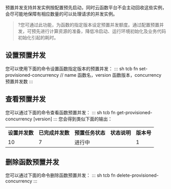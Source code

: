 预置并发支持并发实例按配置预先启动，同时云函数平台不会主动回收这些实例，会尽可能地保障有相应数量的可以处理请求的并发实例。

>?您可通过此功能，为函数的指定版本设定预置并发额度。通过配置预置并发，可预先进行计算资源的准备，降低冷启动、运行环境初始化及业务代码初始化引起的耗时。

## 设置预置并发

您可以使用下面的命令设置函数指定版本的预置并发：
<dx-codeblock>
:::  sh
tcb fn set-provisioned-concurrency <name> <version> <concurrency> // name 函数名，version 函数版本，concurrency 预置并发数
:::
</dx-codeblock>


## 查看预置并发

您可以通过下面的命令查看函数预置并发：
<dx-codeblock>
:::  sh
tcb fn get-provisioned-concurrency <name> [version]
:::
</dx-codeblock>
您会得到类似下面的输出：
<table>
<tr>
<th>设置并发数</th>
<th>已完成并发数</th>
<th>预置任务状态</th>
<th>状态说明</th>
<th>版本号</th>
</tr>
<tr>
<td>10</td>
<td>7</td>
<td>进行中</td>
<td></td>
<td>1</td>
</tr>
</table>

## 删除函数预置并发

您可以通过下面的命令删除函数预置并发：
<dx-codeblock>
:::  sh
tcb fn delete-provisioned-concurrency <name> <version>
:::
</dx-codeblock>

